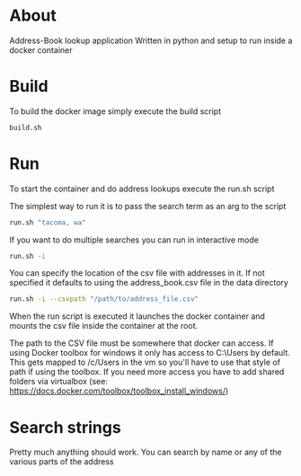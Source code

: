 # About
Address-Book lookup application
Written in python and setup to run inside a docker container

# Build
To build the docker image simply execute the build script
```bash
build.sh
```

# Run
To start the container and do address lookups execute the run.sh script

The simplest way to run it is to pass the search term as an arg to the script
```bash
run.sh "tacoma, wa"
```

If you want to do multiple searches you can run in interactive mode
```bash
run.sh -i
```

You can specify the location of the csv file with addresses in it.
If not specified it defaults to using the address_book.csv file in the data directory
```bash
run.sh -i --csvpath "/path/to/address_file.csv"
```

When the run script is executed it launches the docker container and mounts the csv file
inside the container at the root.

The path to the CSV file must be somewhere that docker can access.
If using Docker toolbox for windows it only has access to C:\Users by default.
This gets mapped to /c/Users in the vm so you'll have to use that style of path
if using the toolbox. If you need more access you have to add shared folders via virtualbox
(see: https://docs.docker.com/toolbox/toolbox_install_windows/)

# Search strings
Pretty much anything should work. You can search by name or any of the various parts of the address
